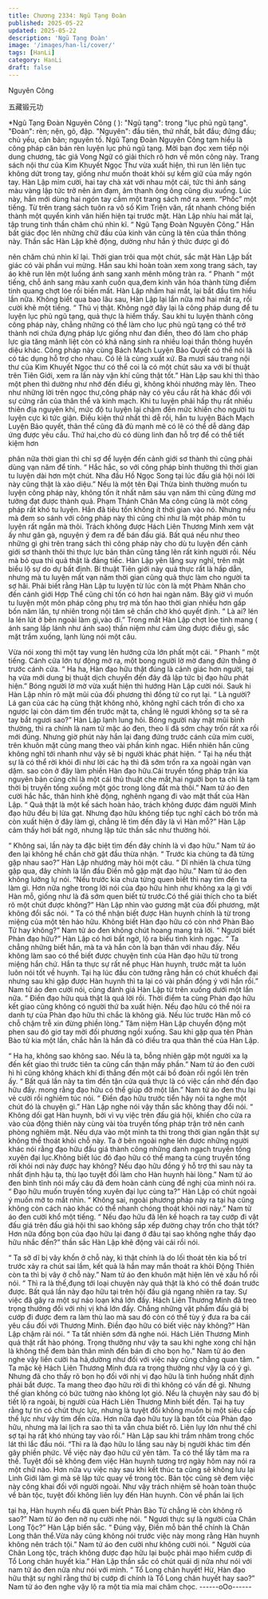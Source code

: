 ```yaml
---
title: Chương 2334: Ngũ Tạng Đoàn
published: 2025-05-22
updated: 2025-05-22
description: 'Ngũ Tạng Đoàn'
image: '/images/han-li/cover/'
tags: [HanLi]
category: HanLi
draft: false
---
```


Nguyên Công

五藏锻元功

*Ngũ Tạng Đoàn Nguyên Công (
): "Ngũ tạng": trong
"lục phủ ngũ tạng". "Đoàn": rèn; nện, gõ, đập. "Nguyên": đầu tiên,
thứ nhất, bắt đầu; đứng đầu; chủ yếu, căn bản; nguyên tố. Ngũ
Tạng Đoàn Nguyên Công tạm hiểu là công pháp căn bản rèn
luyện lục phủ ngũ tạng. Mời bạn đọc xem tiếp nội dung chương,
tác giả Vong Ngữ có giải thích rõ hơn về môn công này.
Trang sách nội thư của Kim Khuyết Ngọc Thư vừa xuất hiện, thì
run lên liên tục không dứt trong tay, giống như muốn thoát khỏi sự
kềm giữ của mấy ngón tay.
Hàn Lập mỉm cười, hai tay chà xát với nhau một cái, tức thì ánh
sáng màu vàng lập tức trở nên ảm đạm, âm thanh ông ông cũng
dịu xuống.
Lúc này, hắn mới dùng hai ngón tay cầm một trang sách mở ra
xem.
“Phốc” một tiếng.
Từ trên trang sách tuôn ra vô số Kim Triện văn, rất nhanh chóng
biến thành một quyển kinh văn hiển hiện tại trước mặt.
Hàn Lập nhíu hai mắt lại, tập trung tinh thần chăm chú nhìn kĩ.
“ Ngũ Tạng Đoàn Nguyên Công.”
Hắn bất giác đọc lên những chữ đầu của kinh văn cũng là tên của
thần thông này.
Thần sắc Hàn Lập khẽ động, dường như hắn ý thức được gì đó

nên chăm chú nhìn kĩ lại.
Thời gian trôi qua một chút, sắc mặt Hàn Lập bất giác có vài phần
vui mừng.
Hắn sau khi hoàn toàn xem xong trang sách, tay áo khẽ run lên
một luồng ánh sang xanh mênh mông tràn ra.
“ Phanh “ một tiếng, chỗ ánh sang màu xanh cuốn qua,đem kinh
văn hóa thành từng điểm tinh quang chợt lóe rồi biến mất.
Hàn Lập nhắm hai mắt, lại bắt đầu tìm hiểu lần nữa.
Không biết qua bao lâu sau, Hàn Lập lại lần nữa mở hai mắt ra,
rồi cười khẽ một tiếng.
“ Thú vị thật. Không ngờ đây lại là công pháp dung để tu luyện lục
phủ ngũ tạng, quả thực là hiếm thấy. Sau khi tu luyện thành công
công pháp này, chẳng những có thể làm cho lục phủ ngũ tạng có
thể trở thành nơi chứa đựng pháp lực giống như đan điền, theo
đó làm cho pháp lực gia tăng mãnh liệt còn có khả năng sinh ra
nhiều loại thần thông huyền diệu khác. Công pháp này cùng Bách
Mạch Luyện Bảo Quyết có thể nói là có tác dụng hỗ trợ cho nhau.
Có lẽ là cùng xuất xứ. Ba mươi sáu trang nội thư của Kim Khuyết
Ngọc thư có thể coi là có một chút sâu xa với bí thuật trên Tiên
Giới, xem ra lần này vận khí cũng thật tốt.”
Hàn Lập sau khi thì thào một phen thì dường như nhớ đến điều
gì, không khỏi nhướng mày lên.
Theo như những lời trên ngọc thư,công pháp này có yêu cầu rất
hà khác đối với sự cứng rắn của thân thể và kinh mạch. Khi tu
luyện phải hấp thụ rất nhiều thiên địa nguyên khí, mức độ tu luyện
lại chậm đến mức khiến cho người tu luyện cực kì tức giận.
Điều kiện thứ nhất thì dễ rồi, hắn tu luyện Bách Mạch Luyện Bảo
quyết, thân thể cũng đã đủ mạnh mẽ có lẽ có thể dễ dàng đáp
ứng được yêu cầu.
Thứ hai,cho dù có dùng linh đan hỗ trợ để có thể tiết kiệm hơn

phân nữa thời gian thì chỉ sợ để luyện đến cảnh giới sơ thành thì
cũng phải dùng vạn năm để tính.
“ Hắc hắc, so với công pháp bình thường thì thời gian tu luyện dài
hơn một chút. Nha đầu Hồ Ngọc Song tại lúc đấu giá hội nói lời
này cũng thật là xảo diệu.”
Nếu là một tên Đại Thừa bình thường muốn tu luyện công pháp
này, không tốn ít nhất năm sáu vạn năm thì cũng đừng mơ tưởng
đạt được thành quả.
Phạm Thánh Chân Ma công cũng là một công pháp rất khó tu
luyện. Hắn đã tiêu tốn không ít thời gian vào nó. Nhưng nếu mà
đem so sánh với công pháp này thì cũng chỉ như là một pháp
môn tu luyện rất ngắn mà thôi.
Trách không được Hách Liên Thương Minh xem vật ấy như gân
gà, nguyện ý đem ra để bán đấu giá.
Bất quá nếu như theo những gì ghi trên trang sách thì công pháp
này cho dù tu luyện đến cảnh giới sơ thành thôi thì thực lực bản
thân cũng tăng lên rất kinh người rồi. Nếu mà bỏ qua thì quả thật
là đáng tiếc.
Hàn Lập yên lặng suy nghĩ, trên mặt biểu lộ sự do dự bất định.
Bí thuật Tiên giới này quả thực rất là hấp dẫn, nhưng mà tu luyện
mất vạn năm thời gian cũng quả thực làm cho người ta sợ hãi.
Phải biết rằng Hàn Lập tu luyện từ lúc còn là một Phàm Nhân cho
đến cảnh giới Hợp Thể cũng chỉ tốn có hơn hai ngàn năm.
Bây giờ vì muốn tu luyện một môn pháp công phụ trợ mà tốn hao
thời gian nhiều hơn gấp bốn năm lần, tự nhiên trong nội tâm sẽ
chần chờ khó quyết định.
“ Là ai? lén la lén lút ở bên ngoài làm gì,vào đi.” Trong mắt Hàn
Lập chợt lóe tinh mang ( ánh sang lấp lánh như ánh sao) thần
niệm như cảm ứng được điều gì, sắc mặt trầm xuống, lạnh lùng
nói một câu.

Vừa nói xong thì một tay vung lên hướng cửa lớn phất một cái.
“ Phanh “ một tiếng. Cánh cửa lớn tự động mở ra, một bong
người lờ mờ đang đứn thẳng ở trước cánh cửa.
“ Ha ha, Hàn đạo hữu thật đúng là cảnh giác hơn người, tại hạ
vừa mới dung bị thuật dịch chuyển đến đây đã lập tức bị đạo hữu
phát hiện.” Bóng người lờ mờ vừa xuất hiện thì hướng Hàn Lập
cười nói.
Sauk hi Hàn Lập nhìn rõ mặt mũi của đối phương thì đồng tử co
rụt lại.
“ Là người? Lá gan của các hạ cũng thật không nhỏ, không nghĩ
cách trốn đi cho xa ngược lại còn dám tìm đến trước mặt ta,
chẳng lẽ ngươi không sợ ta sẽ ra tay bắt ngươi sao?” Hàn Lập
lạnh lung hỏi.
Bóng người này mặt mũi bình thường, thì ra chính là nam tử mặc
áo đen, theo lí đã sớm chạy trốn rất xa rồi mới đúng.
Nhưng giờ phút này hắn lại đang đứng trước cánh cửa mỉm cười,
trên khuôn mặt cũng mang theo vài phần kinh ngac. Hiển nhiên
hắn cũng không nghĩ tới nhanh như vậy sẽ bị người khác phát
hiện.
“ Tại hạ nếu thật sự là có thể rời khỏi đi như lời các hạ thì đã sớm
trốn ra xa ngoài ngàn vạn dặm. sao còn ở đây làm phiền Hàn đạo
hữu.Cái truyền tống pháp trận kia nguyên bản cũng chỉ là một cái
thủ thuật che mắt,hai người bọn ta chỉ là tạm thời bị truyền tống
xuống một góc trong lòng đất mà thôi.” Nam tử áo đen cười hắc
hắc, thân hình khẽ động, nghênh ngang đi vào mật thất của Hàn
Lập.
“ Quả thật là một kế sách hoàn hảo, trách không được đám người
Minh đạo hữu đều bị lừa gạt. Nhưng đạo hữu không tiếp tục nghĩ
cách bỏ trốn mà còn xuất hiện ở đây làm gì, chẳng lẽ tìm đến đây
là vì Hàn mỗ?” Hàn Lập cảm thấy hơi bất ngờ, nhưng lập tức thần
sắc như thường hỏi.

“ Không sai, lần này ta đặc biệt tìm đến đây chính là vì đạo hữu.”
Nam tử áo đen lại không hề chần chờ gật đầu thừa nhận.
“ Trước kia chúng ta đã từng gặp nhau sao?” Hàn Lập nhướng
mày hỏi một câu.
“ Dĩ nhiên là chưa từng gặp qua, đây chính là lần đầu Điền mỗ
gặp mặt đạo hữu.” Nam tử áo đen không lưỡng lự nói.
“Nếu trước kia chưa từng quen biết thì nay tìm đến ta làm gì. Hơn
nữa nghe trong lời nói của đạo hữu hình như không xa lạ gì với
Hàn mỗ, giống như là đã sớm quen biết từ trước.Có thể giải thích
cho ta biết rõ một chút được không?” Hàn Lập nhìn vào gương
mặt của đối phương, mặt không đổi sắc nói.
“ Ta có thể nhận biết được Hàn huynh chính là từ trong miệng của
một tên hảo hữu. Không biết Hàn đạo hữu có còn nhớ Phàn Bào
Tử hay không?” Nam tử áo đen không chút hoang mang trả lời.
“ Ngươi biết Phàn đạo hữu?” Hàn Lập có hơi bất ngờ, lộ ra biểu
tình kinh ngạc.
“ Ta chẳng những biết hắn, mà ta và hắn còn là bạn thân với nhau
đấy. Nếu không làm sao có thể biết được chuyện tình của Hàn
đạo hữu từ trong miệng hắn chứ. Hắn ta thực sự rất nể phục Hàn
huynh, trước mặt ta luôn luôn nói tốt về huynh. Tại hạ lúc đầu còn
tưởng rằng hắn có chút khuếch đại nhưng sau khi gặp được Hàn
huynh thì ta lại có vài phần đồng ý với hắn rồi.” Nam tử áo đen
cười nói, cũng đánh giá Hàn Lập từ trên xuống dưới một lần nữa.
“ Điền đạo hữu quả thật là quá lời rồi. Thời điểm ta cùng Phàn
đạo hữu kết giao cũng không có người thứ ba xuất hiện. Nếu đạo
hữu có thể nói ra danh tự của Phàn đạo hữu thì chắc là không
giả. Nếu lúc trước Hàn mỗ có chỗ chậm trễ xin đừng phiền lòng.”
Tâm niệm Hàn Lập chuyển động một phen sau đó giơ tay mời đối
phương ngồi xuống.
Sau khi gặp qua tên Phàn Bào tử kia một lần, chắc hẳn là hắn đã
có điều tra qua thân thế của Hàn Lập.

“ Ha ha, không sao không sao. Nếu là ta, bỗng nhiên gặp một
người xa lạ đến kết giao thì trước tiên ta cũng cẩn thận mấy
phần.” Nam tử áo đen cười hì hì cũng không khách khí đi thẳng
đến một cái bồ đoàn rồi ngồi lên trên ấy.
“ Bất quá lần này ta tìm đến tận cửa quả thực là có việc cần nhờ
đến đạo hữu đấy. mong rằng đạo hữu có thể giúp đỡ một lần.”
Nam tử áo đen thu lại vẻ cười rồi nghiêm túc nói.
“ Điền đạo hữu trước tiển hãy nói ta nghe một chút đó là chuyện
gì.” Hàn Lập nghe nói vậy thần sắc không thay đổi nói.
“ Không dối gạt Hàn huynh, bởi vì vụ việc trên đấu giá hội, khiến
cho cửa ra vào của động thiên này cùng vài tòa truyền tống pháp
trận trở nên canh phòng nghiêm mật. Nếu dựa vào một mình ta
thì trong thời gian ngắn thật sự không thể thoát khỏi chỗ này. Ta ở
bên ngoài nghe lén được những người khác nói rằng đạo hữu
đấu giá thành công những danh ngạch truyền tống xuyên đại
lục.Không biết lúc đó đạo hữu có thể mang ta cùng truyền tống
rời khỏi nơi này được hay không? Nếu đạo hữu đồng ý hỗ trợ thì
sau này ta nhất định hậu tạ, thù lạo tuyệt đối làm cho Hàn huynh
hài lòng.”
Nam tử áo đen bình tĩnh nói mấy câu đã đem hoàn cảnh cùng đề
nghị của mình nói ra.
“ Đạo hữu muốn truyền tống xuyên đại lục cùng ta?” Hàn Lập có
chút ngoài ý muốn mở to mắt nhìn.
“ Không sai, ngoài phương pháp này ra tại hạ cũng không còn
cách nào khác có thể nhanh chóng thoát khỏi nơi này.” Nam tử áo
đen cười khổ một tiếng.
“ Nếu đạo hữu đã lên kế hoạch ra tay cướp đi vật đấu giá trên
đấu giá hội thì sao không sắp xếp đường chạy trốn cho thật tốt?
Hơn nữa đồng bọn của đạo hữu lại đang ở đâu tại sao không
nghe thấy đạo hữu nhắc đến?” thần sắc Hàn Lập khẽ động vài cái
rồi nói.

“ Ta sỡ dĩ bị vây khốn ở chỗ này, kì thật chính là do lối thoát tên
kia bố trí trước xảy ra chút sai lầm, kết quả là hắn may mắn thoát
ra khỏi Động Thiên còn ta thì bị vây ở chỗ này.” Nam tử áo đen
khuôn mặt hiện lên vẻ xấu hổ rồi nói.
“ Thì ra là thế,đụng tới loại chuyện này quả thật là khó có thể
đoán trước được. Bất quá lần này đạo hữu tại trên hội đấu giá
ngang nhiên ra tay. Sự việc đã gây ra một sự náo loạn khá lớn
đấy. Hách Liên Thương Minh đã treo trọng thưởng đối với nhị vị
khá lớn đấy. Chẳng những vật phẩm đấu giá bị cướp đi được
đem ra làm thù lao mà sau đó còn có thể tùy ý đưa ra ba cái yêu
cầu đối với Thương Minh. Điền đạo hữu có biết việc này không?”
Hàn Lập chậm rãi nói.
“ Ta tất nhiên sớm đã nghe nói. Hách Liên Thương Minh quả thật
rất hào phóng. Trọng thưởng như vậy ta sau khi nghe xong chỉ
hận là không thể đem bản thân mình đến bán đi cho bọn họ.”
Nam tử áo đen nghe vậy liền cười ha hả,dường như đối với việc
này cũng chẳng quan tâm.
“ Ta mặc kệ Hách Liên Thương Minh đưa ra trọng thưởng như
vậy là có ý gì. Nhưng đã cho thấy rõ bọn họ đối với nhị vị đạo hữu
là tình huống nhất định phải bắt được. Ta mang theo đạo hữu rời
đi thì không có vấn đề gì. Nhưng thế gian không có bức tường
nào không lọt gió. Nếu là chuyện này sau đó bị tiết lộ ra ngoài, bị
người của Hách Liên Thương Minh biết đến. Tại hạ tuy rằng tự tin
có chút thực lực, nhưng là tuyệt đối không muốn bị một siêu cấp
thế lực như vậy tìm đến cửa. Hơn nữa đạo hữu tuy là bạn tốt của
Phàn đạo hữu, nhưng mà lai lịch ra sao thì ta vẫn chưa biết rõ.
Liên lụy lớn như thế chỉ sợ tại hạ rất khó nhúng tay vào rồi.” Hàn
Lập sau khi trầm nhâm trong chốc lát thì lắc đầu nói.
“Thì ra là đạo hữu lo lắng sau này bị người khác tim đến gây
phiền phức. Về việc này đạo hữu cứ yên tâm. Ta có thể lấy tâm
ma ra thề. Tuyệt đối sẽ không đem việc Hàn huynh tương trợ
ngày hôm nay nói ra một chữ nào. Hơn nữa vụ việc này sau khi
kết thúc ta cũng sẽ không lưu lại Linh Giới làm gì mà sẽ lập tức
quay về trong tộc. Bản tộc cũng sẽ đem việc này công khai đối
với người ngoài. Như vậy trách nhiệm sẽ hoàn toàn thuộc về bản
tộc, tuyệt đối không liên lụy đến Hàn huynh. Còn về phần lai lịch

tại hạ, Hàn huynh nếu đã quen biết Phàn Bào Tử chẳng lẽ còn
không rõ sao?” Nam tử áo đen nở nụ cười nhẹ nói.
“ Ngươi thực sự là người của Chân Long Tộc?” Hàn Lập biến
sắc.
“ Đúng vậy, Điền mỗ bản thể chính là Chân Long thân thể.Vừa
nãy cũng không nói trước việc này mong rằng Hàn huynh không
nên trách tội.” Nam tử áo đen cười như không cười nói.
“ Người của Chân Long tộc, trách không được đạo hữu lại buộc
phải mạo hiểm cướp đi Tổ Long chân huyết kia.” Hàn Lập thần
sắc có chút quái dị nửa như nói với nam tử áo đen nửa như nói
với mình.
“ Tổ Long chân huyết! Hừ, Hàn đạo hữu thật sự nghĩ rằng thứ bị
cướp đi chính là Tổ Long chân huyết hay sao?” Nam tử áo đen
nghe vậy lộ ra một tia mỉa mai châm chọc.
------oOo------
